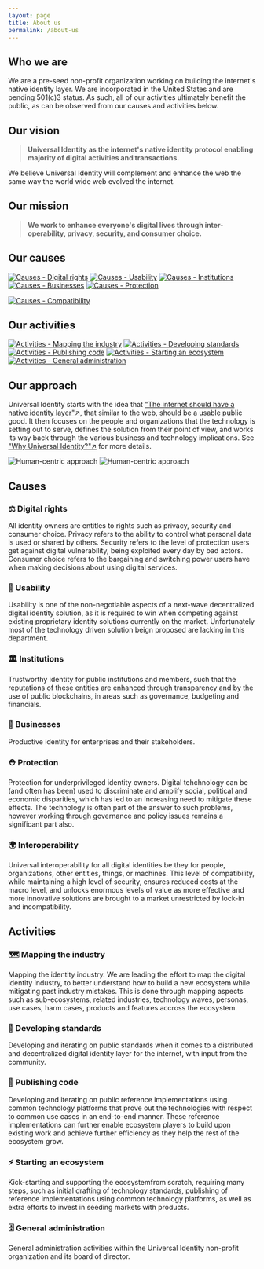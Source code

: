 ```yaml
---
layout: page
title: About us
permalink: /about-us
---
```

## Who we are

We are a pre-seed non-profit organization working on building the internet's native identity layer. We are incorporated in the United States and are pending 501(c)3 status. As such, all of our activities ultimately benefit the public, as can be observed from our causes and activities below.

## Our vision

> **Universal Identity as the internet's native identity protocol enabling majority of digital activities and transactions.**

We believe Universal Identity will complement and enhance the web the same way the world wide web evolved the internet.

## Our mission

> **We work to enhance everyone's digital lives through inter-operability, privacy, security, and consumer choice.**

## Our causes

[![Causes - Digital rights][causes-rights-tile]][causes-rights-tile-click]
[![Causes - Usability][causes-usability-tile]][causes-usability-tile-click]
[![Causes - Institutions][causes-institution-tile]][causes-institution-tile-click]
[![Causes - Businesses][causes-business-tile]][causes-business-tile-click]
[![Causes - Protection][causes-protection-tile]][causes-protection-tile-click]
<!-- [![Causes - Interoperability][causes-interop-tile]][causes-interop-tile-click] -->
[![Causes - Compatibility][causes-compat-tile]][causes-compat-tile-click]

[causes-rights-tile]: assets/images/about-us/causes-rights-tile.png
[causes-rights-tile-click]: about-us#-digital-rights
[causes-usability-tile]: assets/images/about-us/causes-usability-tile.png
[causes-usability-tile-click]: about-us#-usability
[causes-institution-tile]: assets/images/about-us/causes-institution-tile.png
[causes-institution-tile-click]: about-us#-institutions
[causes-business-tile]: assets/images/about-us/causes-business-tile.png
[causes-business-tile-click]: about-us#-business
[causes-protection-tile]: assets/images/about-us/causes-protection-tile.png
[causes-protection-tile-click]: about-us#-protection
[causes-interop-tile]: assets/images/about-us/causes-interop-tile.png
[causes-interop-tile-click]: about-us#-interoperability
[causes-compat-tile]: assets/images/about-us/causes-compat-tile.png
[causes-compat-tile-click]: about-us#-compatibility

## Our activities

[![Activities - Mapping the industry][activities-map-tile]][activities-map-tile-click]
[![Activities - Developing standards][activities-standards-tile]][activities-standards-tile-click]
[![Activities - Publishing code][activities-code-tile]][activities-code-tile-click]
[![Activities - Starting an ecosystem][activities-ecosystem-tile]][activities-ecosystem-tile-click]
[![Activities - General administration][activities-admin-tile]][activities-admin-tile-click]

[activities-map-tile]: assets/images/about-us/activities-map-tile.png
[activities-map-tile-click]: about-us#-mapping-the-industry
[activities-standards-tile]: assets/images/about-us/activities-standards-tile.png
[activities-standards-tile-click]: about-us#-developing-standards
[activities-code-tile]: assets/images/about-us/activities-code-tile.png
[activities-code-tile-click]: about-us#-publishing-code
[activities-ecosystem-tile]: assets/images/about-us/activities-ecosystem-tile.png
[activities-ecosystem-tile-click]: about-us#-starting-an-ecosystem
[activities-admin-tile]: assets/images/about-us/activities-admin-tile.png
[activities-admin-tile-click]: about-us#-general-administration

## Our approach

Universal Identity starts with the idea that ["The internet should have a native identity layer"↗️](https://medium.com/universal-identity/the-internets-missing-identity-layer-3934b23b6c22), that similar to the web, should be a usable public good. It then focuses on the people and organizations that the technology is setting out to serve, defines the solution from their point of view, and works its way back through the various business and technology implications. See ["Why Universal Identity?"↗️](https://medium.com/universal-identity/why-universal-identity-ad78ebb59aa7) for more details.

<!-- [![Human-centric approach][human-centric]][human-centric-click]

[human-centric]: assets/images/about-us/human-centric.png
[human-centric-click]: https://medium.com/universal-identity/why-universal-identity-ad78ebb59aa7 -->

![Human-centric approach][human-centered-approach-left]
![Human-centric approach][human-centered-approach-right]

[human-centered-approach-left]: assets/images/about-us/human-centered-approach-left.png
[human-centered-approach-right]: assets/images/about-us/human-centered-approach-right.png

## Causes

### ⚖️ Digital rights

All identity owners are entitles to rights such as privacy, security and consumer choice. Privacy refers to the ability to control what personal data is used or shared by others. Security refers to the level of protection users get against digital vulnerability, being exploited every day by bad actors. Consumer choice refers to the bargaining and switching power users have when making decisions about using digital services.

### 🤳 Usability

Usability is one of the non-negotiable aspects of a next-wave decentralized digital identity solution, as it is required to win when competing against existing proprietary identity solutions currently on the market. Unfortunately most of the technology driven solution beign proposed are lacking in this department.

### 🏛 Institutions

Trustworthy identity for public institutions and members, such that the reputations of these entities are enhanced through transparency and by the use of public blockchains, in areas such as governance, budgeting and financials.

### 🏢 Businesses

Productive identity for enterprises and their stakeholders.

### ⛑ Protection

Protection for underprivileged identity owners. Digital tehchnology can be (and often has been) used to discriminate and amplify social, political and economic disparities, which has led to an increasing need to mitigate these effects. The technology is often part of the answer to such problems, however working through governance and policy issues remains a significant part also.

### 🌍 Interoperability

Universal interoperability for all digital identities be they for people, organizations, other entities, things, or machines. This level of compatibility, while maintaining a high level of security, ensures reduced costs at the macro level, and unlocks enormous levels of value as more effective and more innovative solutions are brought to a market unrestricted by lock-in and incompatibility.

## Activities

### 🗺 Mapping the industry

Mapping the identity industry. We are leading the effort to map the digital identity industry, to better understand how to build a new ecosystem while mitigating past industry mistakes. This is done through mapping aspects such as sub-ecosystems, related industries, technology waves, personas, use cases, harm cases, products and features accross the ecosystem.

### 📜 Developing standards

Developing and iterating on public standards when it comes to a distributed and decentralized digital identity layer for the internet, with input from the community.

### 🎰 Publishing code

Developing and iterating on public reference implementations using common technology platforms that prove out the technologies with respect to common use cases in an end-to-end manner. These reference implementations can further enable ecosystem players to build upon existing work and achieve further efficiency as they help the rest of the ecosystem grow.

### ⚡️ Starting an ecosystem

Kick-starting and supporting the ecosystemfrom scratch, requiring many steps, such as initial drafting of technology standards, publishing of reference implementations using common technology platforms, as well as extra efforts to invest in seeding markets with products.

### 🗄 General administration

General administration activities within the Universal Identity non-profit organization and its board of director.
